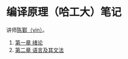 # 编译原理（哈工大）笔记

讲师[陈鄞（yin）](https://www.icourse163.org/u/6989061495?userId=7377598)。

1. [第一章 绪论](./ch1.md)
1. [第二章 语言及其文法](./ch2.md)